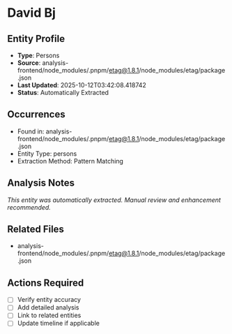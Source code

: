 # David Bj

## Entity Profile
- **Type**: Persons
- **Source**: analysis-frontend/node_modules/.pnpm/etag@1.8.1/node_modules/etag/package.json
- **Last Updated**: 2025-10-12T03:42:08.418742
- **Status**: Automatically Extracted

## Occurrences
- Found in: analysis-frontend/node_modules/.pnpm/etag@1.8.1/node_modules/etag/package.json
- Entity Type: persons
- Extraction Method: Pattern Matching

## Analysis Notes
*This entity was automatically extracted. Manual review and enhancement recommended.*

## Related Files
- analysis-frontend/node_modules/.pnpm/etag@1.8.1/node_modules/etag/package.json

## Actions Required
- [ ] Verify entity accuracy
- [ ] Add detailed analysis
- [ ] Link to related entities
- [ ] Update timeline if applicable
